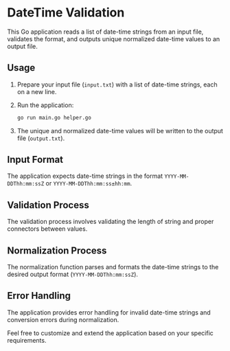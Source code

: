 # DateTime Validation

This Go application reads a list of date-time strings from an input file, validates the format, and outputs unique normalized date-time values to an output file.

## Usage

1. Prepare your input file (`input.txt`) with a list of date-time strings, each on a new line.
2. Run the application:

    ```bash
    go run main.go helper.go
    ```

3. The unique and normalized date-time values will be written to the output file (`output.txt`).

## Input Format

The application expects date-time strings in the format `YYYY-MM-DDThh:mm:ssZ` or `YYYY-MM-DDThh:mm:ss±hh:mm`.

## Validation Process
The validation process involves validating the length of string and proper connectors between values.

## Normalization Process

The normalization function parses and formats the date-time strings to the desired output format (`YYYY-MM-DDThh:mm:ssZ`).

## Error Handling

The application provides error handling for invalid date-time strings and conversion errors during normalization.

Feel free to customize and extend the application based on your specific requirements.